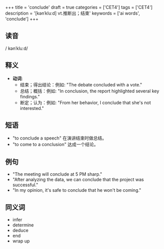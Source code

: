 +++
title = 'conclude'
draft = true
categories = ['CET4']
tags = ['CET4']
description = '[kənˈkluːd] vt.推断出；结束'
keywords = ['ai words', 'conclude']
+++

## 读音
/ kənˈkluːd/

## 释义
- **动词**:
  - 结束；得出结论：例如: "The debate concluded with a vote."
  - 总结；概括：例如: "In conclusion, the report highlighted several key findings."
  - 断定；认为：例如: "From her behavior, I conclude that she's not interested."

## 短语
- "to conclude a speech" 在演讲结束时做总结。
- "to come to a conclusion" 达成一个结论。

## 例句
- "The meeting will conclude at 5 PM sharp."
- "After analyzing the data, we can conclude that the project was successful."
- "In my opinion, it's safe to conclude that he won't be coming."

## 同义词
- infer
- determine
- deduce
- end
- wrap up
